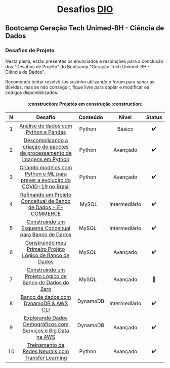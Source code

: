 <h1 align="center"> Desafios <a href="https://www.dio.me/">DIO</a> 

## Bootcamp Geração Tech Unimed-BH - Ciência de Dados

### Desafios de Projeto

Nesta pasta, estão presentes os enunciados e resoluções para a conclusão dos "Desafios de Projeto" do Bootcamp "Geração Tech Unimed-BH - Ciência de Dados".

Recomendo tentar resolvê-los sozinho utilizando o forum para sanar as dúvidas, mas se não conseguir, fique livre para copiar e modificar os códigos disponibilizados.


<h4 align="center"> :construction: Projetos em construção :construction: </h4>

|  N  |         Desafio        | Conteúdo |Nível  | Status |
| :-: | :--------------------: | :----------: | :----------: | :----------------: |
| 1   |     [Análise de dados com Python e Pandas]() | Python <img src="https://cdn3.iconfinder.com/data/icons/logos-and-brands-adobe/512/267_Python-512.png" width="15" height="15"/> | Básico |  :heavy_check_mark: |
| 2   |     [Descomplicando a criação de pacotes de processamento de imagens em Python]() | Python <img src="https://cdn3.iconfinder.com/data/icons/logos-and-brands-adobe/512/267_Python-512.png" width="15" height="15"/> | Avançado |  :heavy_check_mark:|
| 3   |     [Criando modelos com Python e ML para prever a evolução do COVID-19 no Brasil]() |  Python <img src="https://cdn3.iconfinder.com/data/icons/logos-and-brands-adobe/512/267_Python-512.png" width="15" height="15"/>  | Avançado |  :heavy_check_mark:|
| 4   |     [Refinando um Projeto Conceitual de Banco de Dados - E-COMMERCE]() | MySQL <img src="https://cdn.icon-icons.com/icons2/1381/PNG/512/mysqlworkbench_93532.png" width="10" height="10"/> | Intermediário |  :heavy_check_mark:|
| 5   |     [Construindo um Esquema Conceitual para Banco de Dados]() | MySQL <img src="https://cdn.icon-icons.com/icons2/1381/PNG/512/mysqlworkbench_93532.png" width="15" height="15"/> | Intermediário |  :heavy_check_mark:|
| 6   |     [Construindo meu Primeiro Projéto Lógico de Banco de Dados]() | MySQL <img src="https://cdn.icon-icons.com/icons2/1381/PNG/512/mysqlworkbench_93532.png" width="15" height="15"/> | Avançado |  :heavy_check_mark: |
| 7   |     [Construindo um Projeto Lógico de Banco de Dados do Zero]() | MySQL <img src="https://cdn.icon-icons.com/icons2/1381/PNG/512/mysqlworkbench_93532.png" width="15" height="15"/> | Avançado |  :construction: |
| 8   |     [Banco de dados com DynamoDB & AWS CLI]() | DynamoDB <img src="https://hermes.digitalinnovation.one/courses/badge/e99cbafb-182d-4134-a1ba-e38a184070e6.png" width="15" height="15"/> | Intermediário |   :heavy_check_mark: |
| 9   |     [Explorando Dados Demográficos com Serviços e Big Data na AWS]() | DynamoDB <img src="https://hermes.digitalinnovation.one/courses/badge/e99cbafb-182d-4134-a1ba-e38a184070e6.png" width="15" height="15"/> | Avançado |  :heavy_check_mark: |
| 10  |     [Treinamento de Redes Neurais com Transfer Learning]() | Python <img src="https://cdn3.iconfinder.com/data/icons/logos-and-brands-adobe/512/267_Python-512.png" width="15" height="15"/> | Avançado |  :heavy_check_mark: |

